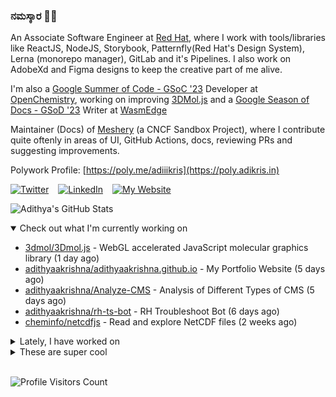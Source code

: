 ### ನಮಸ್ಕಾರ 🙏🏼
  
An Associate Software Engineer at [Red Hat](https://www.redhat.com), where I work with tools/libraries like ReactJS, NodeJS, Storybook, Patternfly(Red Hat's Design System), Lerna (monorepo manager), GitLab and it's Pipelines. I also work on AdobeXd and Figma designs to keep the creative part of me alive.

I'm also a [Google Summer of Code - GSoC '23](https://summerofcode.withgoogle.com/) Developer at [OpenChemistry](https://openchemistry.org), working on improving [3DMol.js](https://github.com/3dmol/3Dmol.js) and a [Google Season of Docs - GSoD '23](https://developers.google.com/season-of-docs) Writer at [WasmEdge](https://github.com/WasmEdge)

Maintainer (Docs) of [Meshery](https://github.com/meshery) (a CNCF Sandbox Project), where I contribute quite oftenly in areas of UI, GitHub Actions, docs, reviewing PRs and suggesting improvements.

Polywork Profile: [https://poly.me/adiiikris](https://poly.adikris.in)

[![Twitter](https://img.shields.io/badge/-@adii_kris-%231DA1F2?style=for-the-badge&logo=twitter&logoColor=ffffff)](https:/twitter.adikris.in) &ensp;
[![LinkedIn](https://img.shields.io/badge/-Adithya%20Krishna-%230A67C3?style=for-the-badge&logo=linkedin&logoColor=ffffff)](https://linkedin.adikris.in/) &ensp;
[![My Website](https://img.shields.io/badge/-My%20Website-%230A67C3?style=for-the-badge)](https://adikris.in/)



![Adithya's GitHub Stats](https://github-readme-stats.vercel.app/api?username=adithyaakrishna&show_icons=true&hide_border=true&title_color=fff&icon_color=79ff97&text_color=9f9f9f&bg_color=151515)


<details open="true">
  <summary>Check out what I'm currently working on</summary>
  
  - [3dmol/3Dmol.js](https://github.com/3dmol/3Dmol.js) - WebGL accelerated JavaScript molecular graphics library (1 day ago)
  - [adithyaakrishna/adithyaakrishna.github.io](https://github.com/adithyaakrishna/adithyaakrishna.github.io) - My Portfolio Website (5 days ago)
  - [adithyaakrishna/Analyze-CMS](https://github.com/adithyaakrishna/Analyze-CMS) - Analysis of Different Types of CMS (5 days ago)
  - [adithyaakrishna/rh-ts-bot](https://github.com/adithyaakrishna/rh-ts-bot) - RH Troubleshoot Bot (6 days ago)
  - [cheminfo/netcdfjs](https://github.com/cheminfo/netcdfjs) - Read and explore NetCDF files (2 weeks ago)
</details>

<details>
  <summary>Lately, I have worked on</summary>
  
  - [feat: enable GitHub Codespaces config](https://github.com/3dmol/3Dmol.js/pull/715) on [3dmol/3Dmol.js](https://github.com/3dmol/3Dmol.js) (1 day ago)
  - [feat: added citation file](https://github.com/gnina/gnina/pull/218) on [gnina/gnina](https://github.com/gnina/gnina) (1 day ago)
  - [fix: fixed Deps Review Workflow](https://github.com/3dmol/3Dmol.js/pull/714) on [3dmol/3Dmol.js](https://github.com/3dmol/3Dmol.js) (1 day ago)
  - [feat: added dependabot, husky and lint-staged](https://github.com/openstatusHQ/openstatus/pull/227) on [openstatusHQ/openstatus](https://github.com/openstatusHQ/openstatus) (1 day ago)
  - [chore: Removed Unused Variables](https://github.com/3dmol/3Dmol.js/pull/712) on [3dmol/3Dmol.js](https://github.com/3dmol/3Dmol.js) (2 days ago)
</details>

<details>
  <summary>These are super cool</summary>
  
  - [blenderskool/blaze](https://github.com/blenderskool/blaze) - ⚡ File sharing progressive web app built using WebTorrent and WebSockets (1 day ago)
  - [openstatusHQ/openstatus](https://github.com/openstatusHQ/openstatus) - The open-source monitoring service (2 days ago)
  - [pomber/stargazer](https://github.com/pomber/stargazer) - Your repo reached a stars milestone? Celebrate with a video of your stargazers! (2 days ago)
  - [coollabsio/coolify](https://github.com/coollabsio/coolify) - An open-source &amp; self-hostable Heroku / Netlify alternative. (2 days ago)
  - [superfly/docs](https://github.com/superfly/docs) -  (3 days ago)
</details>

<br> 

![Profile Visitors Count](https://profile-counter.glitch.me/adithyaakrishna/count.svg)
